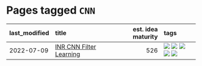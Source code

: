 # Pages tagged `CNN`

|last_modified|title|est. idea maturity|tags
|:---|:---|---:|:---|
|2022-07-09|[INR CNN Filter Learning](../INR_CNN_filter_learning.md)|526|[![](https://img.shields.io/badge/tag-CNN-274569)](../tags/CNN.md) [![](https://img.shields.io/badge/tag-INR-fe6d78)](../tags/INR.md) [![](https://img.shields.io/badge/tag-deep_learning-4377c4)](../tags/deep_learning.md) [![](https://img.shields.io/badge/tag-experimental-77485f)](../tags/experimental.md) [![](https://img.shields.io/badge/tag-filter_learning-b443ff)](../tags/filter_learning.md)|